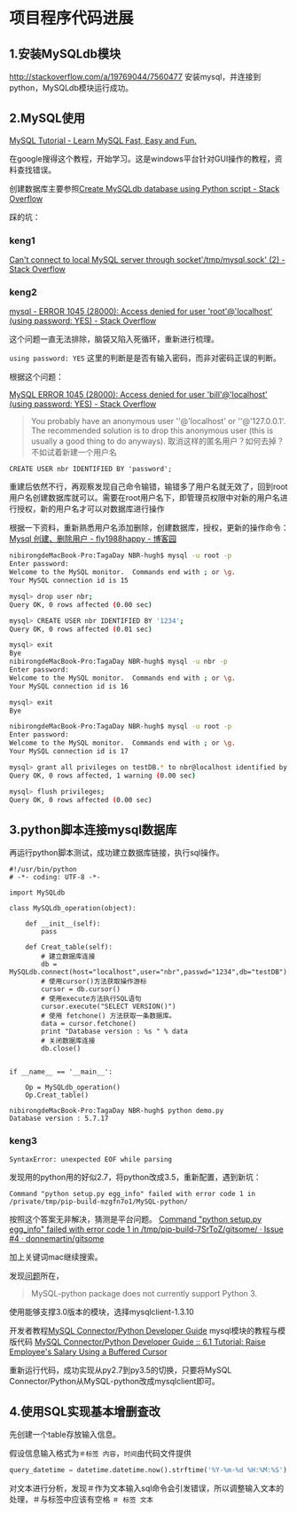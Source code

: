 # 项目程序代码进展

## 1.安装MySQLdb模块
http://stackoverflow.com/a/19769044/7560477
安装mysql，并连接到python，MySQLdb模块运行成功。


## 2.MySQL使用

[MySQL Tutorial - Learn MySQL Fast, Easy and Fun.](http://www.mysqltutorial.org/)

在google搜得这个教程，开始学习。这是windows平台针对GUI操作的教程，资料查找错误。

创建数据库主要参照[Create MySQLdb database using Python script - Stack Overflow](http://stackoverflow.com/questions/8932261/create-mysqldb-database-using-python-script)

踩的坑：

### keng1

[Can't connect to local MySQL server through socket'/tmp/mysql.sock' (2) - Stack Overflow](http://stackoverflow.com/questions/22436028/cant-connect-to-local-mysql-server-through-socket-tmp-mysql-sock-2)

### keng2

[mysql - ERROR 1045 (28000): Access denied for user 'root'@'localhost' (using password: YES) - Stack Overflow](http://stackoverflow.com/questions/21944936/error-1045-28000-access-denied-for-user-rootlocalhost-using-password-y)

这个问题一直无法排除，脑袋又陷入死循环，重新进行梳理。

`using password: YES` 这里的判断是是否有输入密码，而非对密码正误的判断。

根据这个问题：

[MySQL ERROR 1045 (28000): Access denied for user 'bill'@'localhost' (using password: YES) - Stack Overflow](http://stackoverflow.com/questions/10299148/mysql-error-1045-28000-access-denied-for-user-billlocalhost-using-passw?rq=1)

> You probably have an anonymous user ''@'localhost' or ''@'127.0.0.1'.
>The recommended solution is to drop this anonymous user (this is usually a good thing to do anyways).
取消这样的匿名用户？如何去掉？ 不如试着新建一个用户名

`CREATE USER nbr IDENTIFIED BY 'password';`

重建后依然不行，再观察发现自己命令输错，输错多了用户名就无效了，回到root用户名创建数据库就可以。需要在root用户名下，即管理员权限中对新的用户名进行授权，新的用户名才可以对数据库进行操作

根据一下资料，重新熟悉用户名添加删除，创建数据库，授权，更新的操作命令：
[Mysql 创建、删除用户 - fly1988happy - 博客园](http://www.cnblogs.com/fly1988happy/archive/2011/12/15/2288554.html)


```bash
nibirongdeMacBook-Pro:TagaDay NBR-hugh$ mysql -u root -p
Enter password:
Welcome to the MySQL monitor.  Commands end with ; or \g.
Your MySQL connection id is 15

mysql> drop user nbr;
Query OK, 0 rows affected (0.00 sec)

mysql> CREATE USER nbr IDENTIFIED BY '1234';
Query OK, 0 rows affected (0.01 sec)

mysql> exit
Bye
nibirongdeMacBook-Pro:TagaDay NBR-hugh$ mysql -u nbr -p
Enter password:
Welcome to the MySQL monitor.  Commands end with ; or \g.
Your MySQL connection id is 16

mysql> exit
Bye

nibirongdeMacBook-Pro:TagaDay NBR-hugh$ mysql -u root -p
Enter password:
Welcome to the MySQL monitor.  Commands end with ; or \g.
Your MySQL connection id is 17

mysql> grant all privileges on testDB.* to nbr@localhost identified by '1234';
Query OK, 0 rows affected, 1 warning (0.00 sec)

mysql> flush privileges;
Query OK, 0 rows affected (0.00 sec)
```

## 3.python脚本连接mysql数据库

再运行python脚本测试，成功建立数据库链接，执行sql操作。

```
#!/usr/bin/python
# -*- coding: UTF-8 -*-

import MySQLdb

class MySQLdb_operation(object):

    def __init__(self):
        pass

    def Creat_table(self):
        # 建立数据库连接
        db = MySQLdb.connect(host="localhost",user="nbr",passwd="1234",db="testDB")
        # 使用cursor()方法获取操作游标 
        cursor = db.cursor()
        # 使用execute方法执行SQL语句
        cursor.execute("SELECT VERSION()")
        # 使用 fetchone() 方法获取一条数据库。
        data = cursor.fetchone()
        print "Database version : %s " % data
        # 关闭数据库连接
        db.close()


if __name__ == '__main__':

    Op = MySQLdb_operation()
    Op.Creat_table()
```

```
nibirongdeMacBook-Pro:TagaDay NBR-hugh$ python demo.py
Database version : 5.7.17
```

### keng3

```
SyntaxError: unexpected EOF while parsing

```
发现用的python用的好似2.7，将python改成3.5，重新配置，遇到新坑：


```
Command "python setup.py egg_info" failed with error code 1 in /private/tmp/pip-build-mzgfn7o1/MySQL-python/

```
按照这个答案无非解决，猜测是平台问题。
[Command "python setup.py egg_info" failed with error code 1 in /tmp/pip-build-7SrToZ/gitsome/ · Issue #4 · donnemartin/gitsome](https://github.com/donnemartin/gitsome/issues/4)

加上关键词mac继续搜索。

发现[问题](http://stackoverflow.com/questions/40188454/using-pip-to-install-mysqldb-error-on-mac-os-x-10-12)所在， 

>MySQL-python package does not currently support Python 3.

使用能够支撑3.0版本的模块，选择mysqlclient-1.3.10


开发者教程[MySQL Connector/Python Developer Guide](https://dev.mysql.com/doc/connector-python/en/)
mysql模块的教程与模版代码
[MySQL Connector/Python Developer Guide :: 6.1 Tutorial: Raise Employee's Salary Using a Buffered Cursor](https://dev.mysql.com/doc/connector-python/en/connector-python-tutorial-cursorbuffered.html)

重新运行代码，成功实现从py2.7到py3.5的切换，只要将MySQL Connector/Python从MySQL-python改成mysqlclient即可。

## 4.使用SQL实现基本增删查改

先创建一个table存放输入信息。

假设信息输入格式为`＃标签 内容`，`时间`由代码文件提供

```python
query_datetime = datetime.datetime.now().strftime('%Y-%m-%d %H:%M:%S')
```

对文本进行分析，发现＃作为文本输入sql命令会引发错误，所以调整输入文本的处理，＃与标签中应该有空格
`＃ 标签 文本`



